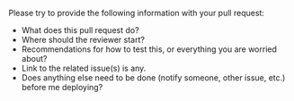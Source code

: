 Please try to provide the following information with your pull request:

- What does this pull request do?
- Where should the reviewer start?
- Recommendations for how to test this, or everything you are worried about?
- Link to the related issue(s) is any.
- Does anything else need to be done (notify someone, other issue, etc.) before me deploying?
